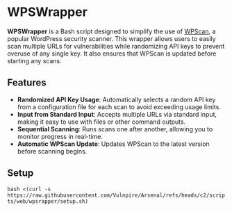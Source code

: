 # WPSWrapper

**WPSWrapper** is a Bash script designed to simplify the use of [WPScan](https://wpscan.com/), a popular WordPress security scanner. This wrapper allows users to easily scan multiple URLs for vulnerabilities while randomizing API keys to prevent overuse of any single key. It also ensures that WPScan is updated before starting any scans.

## Features

- **Randomized API Key Usage**: Automatically selects a random API key from a configuration file for each scan to avoid exceeding usage limits.
- **Input from Standard Input**: Accepts multiple URLs via standard input, making it easy to use with files or other command outputs.
- **Sequential Scanning**: Runs scans one after another, allowing you to monitor progress in real-time.
- **Automatic WPScan Update**: Updates WPScan to the latest version before scanning begins.

## Setup

`bash <(curl -s https://raw.githubusercontent.com/Vulnpire/Arsenal/refs/heads/c2/scripts/web/wpsrapper/setup.sh)`
